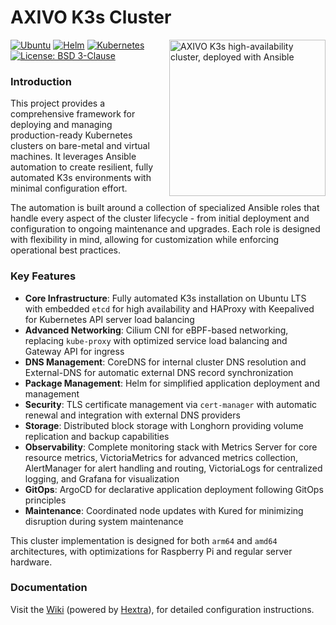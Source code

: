 # AXIVO K3s Cluster

<a href="https://axivo.com/k3s-cluster">
  <img align="right" width="250" height="250" style="margin: 0 0 10px 10px;" src="https://raw.githubusercontent.com/axivo/k3s-cluster/main/docs/images/logo-services.svg" alt="AXIVO K3s high-availability cluster, deployed with Ansible" />
<a/>

[![Ubuntu](https://img.shields.io/badge/Ubuntu-LTS-orange?style=flat&logo=ubuntu&logoColor=white)](https://ubuntu.com/)
[![Helm](https://img.shields.io/badge/Helm-v3-0F1689?style=flat&logo=helm&logoColor=white)](https://helm.sh)
[![Kubernetes](https://img.shields.io/badge/kubernetes-%23326ce5.svg?style=flat&logo=kubernetes&logoColor=white)](https://kubernetes.io)
[![License: BSD 3-Clause](https://img.shields.io/badge/License-BSD%203--Clause-blue.svg?style=flat&logo=opensourceinitiative&logoColor=white)](https://github.com/axivo/k3s-cluster/blob/main/LICENSE)

### Introduction

This project provides a comprehensive framework for deploying and managing production-ready Kubernetes clusters on bare-metal and virtual machines. It leverages Ansible automation to create resilient, fully automated K3s environments with minimal configuration effort.

The automation is built around a collection of specialized Ansible roles that handle every aspect of the cluster lifecycle - from initial deployment and configuration to ongoing maintenance and upgrades. Each role is designed with flexibility in mind, allowing for customization while enforcing operational best practices.

### Key Features

- **Core Infrastructure**: Fully automated K3s installation on Ubuntu LTS with embedded `etcd` for high availability and HAProxy with Keepalived for Kubernetes API server load balancing
- **Advanced Networking**: Cilium CNI for eBPF-based networking, replacing `kube-proxy` with optimized service load balancing and Gateway API for ingress
- **DNS Management**: CoreDNS for internal cluster DNS resolution and External-DNS for automatic external DNS record synchronization
- **Package Management**: Helm for simplified application deployment and management
- **Security**: TLS certificate management via `cert-manager` with automatic renewal and integration with external DNS providers
- **Storage**: Distributed block storage with Longhorn providing volume replication and backup capabilities
- **Observability**: Complete monitoring stack with Metrics Server for core resource metrics, VictoriaMetrics for advanced metrics collection, AlertManager for alert handling and routing, VictoriaLogs for centralized logging, and Grafana for visualization
- **GitOps**: ArgoCD for declarative application deployment following GitOps principles
- **Maintenance**: Coordinated node updates with Kured for minimizing disruption during system maintenance

This cluster implementation is designed for both `arm64` and `amd64` architectures, with optimizations for Raspberry Pi and regular server hardware.

### Documentation

Visit the [Wiki](https://axivo.com/k3s-cluster) (powered by [Hextra](https://github.com/imfing/hextra)), for detailed configuration instructions.

